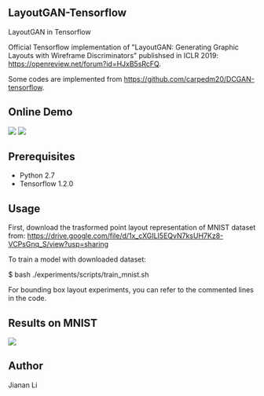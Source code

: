 ## LayoutGAN-Tensorflow
LayoutGAN in Tensorflow

Official Tensorflow implementation of "LayoutGAN: Generating Graphic Layouts with Wireframe Discriminators" publishsed in ICLR 2019: 
https://openreview.net/forum?id=HJxB5sRcFQ. 

Some codes are implemented from https://github.com/carpedm20/DCGAN-tensorflow. 

## Online Demo
![](demo/MNIST.gif) 
![](demo/Tangram.gif)

## Prerequisites

- Python 2.7
- Tensorflow 1.2.0


## Usage

First, download the trasformed point layout representation of MNIST dataset from:
https://drive.google.com/file/d/1x_cXGILI5EQvN7ksUH7Kz8-VCPsGnq_S/view?usp=sharing

To train a model with downloaded dataset:

$ bash ./experiments/scripts/train_mnist.sh

For bounding box layout experiments, you can refer to the commented lines in the code.


## Results on MNIST
![](demo/MNIST.jpg=320x320)



## Author
Jianan Li
